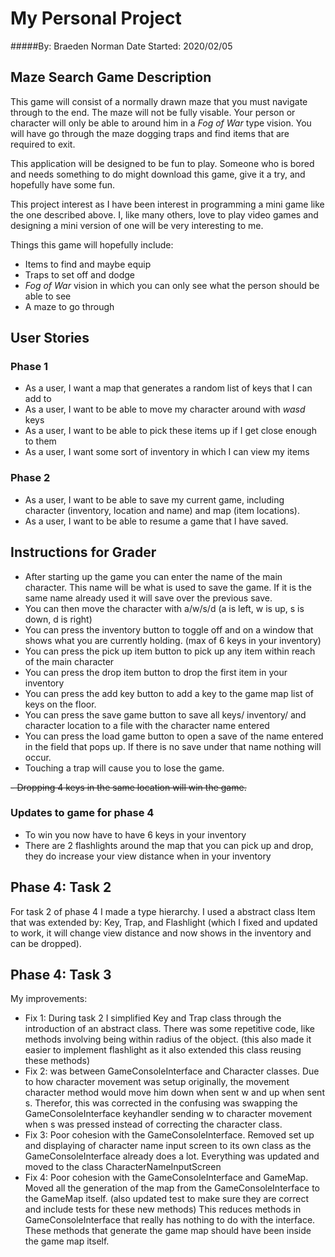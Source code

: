 # My Personal Project
#####By: Braeden Norman 
Date Started: 2020/02/05

## Maze Search Game Description

This game will consist of a normally drawn maze that you must navigate through to the end. The maze will not be 
fully visable. Your person or character will only be able to around him in a *Fog of War* type vision. You will have
go through the maze dogging traps and find items that are required to exit.

This application will be designed to be fun to play. Someone who is bored and needs something to do might download this
game, give it a try, and hopefully have some fun. 

This project interest as I have been interest in programming a mini game like the one described above. I, like many
others, love to play video games and designing a mini version of one will be very interesting to me.


Things this game will hopefully include:
- Items to find and maybe equip
- Traps to set off and dodge
- *Fog of War* vision in which you can only see what the person should be able to see
- A maze to go through


## **User Stories**
### Phase 1
- As a user, I want a map that generates a  random list of keys that I can add to
- As a user, I want to be able to move my character around with *wasd* keys
- As a user, I want to be able to pick these items up if I get close enough to them
- As a user, I want some sort of inventory in which I can view my items
### Phase 2 
- As a user, I want to be able to save my current game, including character (inventory, location and name) 
  and map (item locations).
- As a user, I want to be able to resume a game that I have saved.

## **Instructions for Grader**
- After starting up the game you can enter the name of the main character. This name will be what is used to 
save the game. If it is the same name already used it will save over the previous save.
- You can then move the character with a/w/s/d (a is left, w is up, s is down, d is right)
- You can press the inventory button to toggle off and on a window that shows what you are currently
holding. (max of 6 keys in your inventory)
- You can press the pick up item button to pick up any item within reach of the main character
- You can press the drop item button to drop the first item in your inventory
- You can press the add key button to add a key to the game map list of keys on the floor.
- You can press the save game button to save all keys/ inventory/ and character location to a file
with the character name entered
- You can press the load game button to open a save of the name entered in the field that pops up.
If there is no save under that name nothing will occur. 
- Touching a trap will cause you to lose the game.

~~- Dropping 4 keys in the same location will win the game.~~

### Updates to game for phase 4
- To win you now have to have 6 keys in your inventory
- There are 2 flashlights around the map that you can pick up and drop, they do increase your view distance when 
in your inventory

## **Phase 4: Task 2**
For task 2 of phase 4 I made a type hierarchy. I used a abstract class Item that was extended by: Key, Trap, 
and Flashlight (which I fixed and updated to work, it will change view distance and now shows in 
the inventory and can be dropped).

## **Phase 4: Task 3**
My improvements:
- Fix 1: During task 2 I simplified Key and Trap class through the introduction of an abstract class. There was 
some repetitive code, like methods involving being within radius of the object. (this also made it easier to implement 
flashlight as it also extended this class reusing these methods)
- Fix 2: was between GameConsoleInterface and Character classes. Due to how character movement was setup
originally, the movement character method would move him down when sent w and up when sent s. Therefor, this was
corrected in the confusing was swapping the GameConsoleInterface keyhandler sending w to character movement when s was 
pressed instead of correcting the character class.
- Fix 3: Poor cohesion with the GameConsoleInterface. Removed set up and displaying of character name input screen to
its own class as the GameConsoleInterface already does a lot. Everything was updated and moved to the class
CharacterNameInputScreen
- Fix 4: Poor cohesion with the GameConsoleInterface and GameMap. Moved all the generation of the map from the 
GameConsoleInterface to the GameMap itself. (also updated test to make sure they are correct and include tests for 
these new methods) This reduces methods in GameConsoleInterface that really has nothing to do with the interface.
These methods that generate the game map should have been inside the game map itself. 